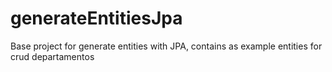 # generateEntitiesJpa
Base project for generate entities with JPA, contains as example entities for crud departamentos 
